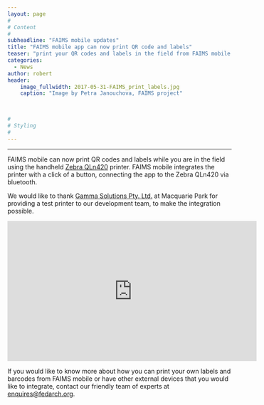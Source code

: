 ```yaml
---
layout: page
#
# Content
#
subheadline: "FAIMS mobile updates"
title: "FAIMS mobile app can now print QR code and labels"
teaser: "print your QR codes and labels in the field from FAIMS mobile app"
categories:
  - News
author: robert
header:
    image_fullwidth: 2017-05-31-FAIMS_print_labels.jpg
    caption: "Image by Petra Janouchova, FAIMS project" 
    


#
# Styling
#
---
```


<hr/>

FAIMS mobile can now print QR codes and labels while you are in the field using the handheld [Zebra QLn420](https://www.zebra.com/ap/en/support-downloads/printers/mobile/qln420.html) printer.
FAIMS mobile integrates the printer with a click of a button, connecting the app to the Zebra QLn420 via bluetooth.

We would like to thank [Gamma Solutions Pty. Ltd.](https://www.gammasolutions.com/) at Macquarie Park for providing a test printer to our development team, to make the integration possible.

<iframe width="560" height="315" src="https://www.youtube.com/embed/Wx0vSblD_bM" frameborder="0" allowfullscreen></iframe>

If you would like to know more about how you can print your own labels and barcodes from FAIMS mobile or have other external devices that you would like to integrate, contact our friendly team of experts at [enquires@fedarch.org](mailto:enquires@fedarch.org).
